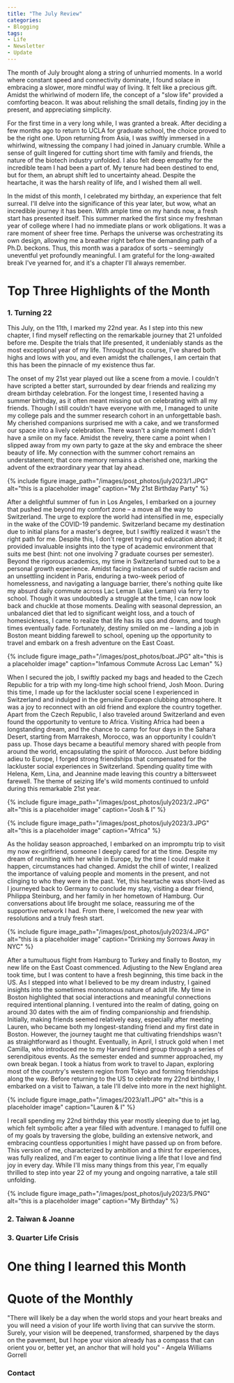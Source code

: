 ```yaml
---
title: "The July Review"
categories:
- Blogging
tags:
- Life
- Newsletter
- Update
---
```


The month of July brought along a string of unhurried moments. In a world where constant speed and connectivity dominate, I found solace in embracing a slower, more mindful way of living. It felt like a precious gift. Amidst the whirlwind of modern life, the concept of a "slow life" provided a comforting beacon. It was about relishing the small details, finding joy in the present, and appreciating simplicity.

For the first time in a very long while, I was granted a break. After deciding a few months ago to return to UCLA for graduate school, the choice proved to be the right one. Upon returning from Asia, I was swiftly immersed in a whirlwind, witnessing the company I had joined in January crumble. While a sense of guilt lingered for cutting short time with family and friends, the nature of the biotech industry unfolded. I also felt deep empathy for the incredible team I had been a part of. My tenure had been destined to end, but for them, an abrupt shift led to uncertainty ahead. Despite the heartache, it was the harsh reality of life, and I wished them all well.

In the midst of this month, I celebrated my birthday, an experience that felt surreal. I'll delve into the significance of this year later, but wow, what an incredible journey it has been. With ample time on my hands now, a fresh start has presented itself. This summer marked the first since my freshman year of college where I had no immediate plans or work obligations. It was a rare moment of sheer free time. Perhaps the universe was orchestrating its own design, allowing me a breather right before the demanding path of a Ph.D. beckons. Thus, this month was a paradox of sorts – seemingly uneventful yet profoundly meaningful. I am grateful for the long-awaited break I've yearned for, and it's a chapter I'll always remember.

# Top Three Highlights of the Month

### 1. Turning 22

This July, on the 11th, I marked my 22nd year. As I step into this new chapter, I find myself reflecting on the remarkable journey that 21 unfolded before me. Despite the trials that life presented, it undeniably stands as the most exceptional year of my life. Throughout its course, I've shared both highs and lows with you, and even amidst the challenges, I am certain that this has been the pinnacle of my existence thus far.

The onset of my 21st year played out like a scene from a movie. I couldn't have scripted a better start, surrounded by dear friends and realizing my dream birthday celebration. For the longest time, I resented having a summer birthday, as it often meant missing out on celebrating with all my friends. Though I still couldn't have everyone with me, I managed to unite my college pals and the summer research cohort in an unforgettable bash. My cherished companions surprised me with a cake, and we transformed our space into a lively celebration. There wasn't a single moment I didn't have a smile on my face. Amidst the revelry, there came a point when I slipped away from my own party to gaze at the sky and embrace the sheer beauty of life. My connection with the summer cohort remains an understatement; that core memory remains a cherished one, marking the advent of the extraordinary year that lay ahead.

{% include figure image_path="/images/post_photos/july2023/1.JPG" alt="this is a placeholder image" caption="My 21st Birthday Party" %}

After a delightful summer of fun in Los Angeles, I embarked on a journey that pushed me beyond my comfort zone – a move all the way to Switzerland. The urge to explore the world had intensified in me, especially in the wake of the COVID-19 pandemic. Switzerland became my destination due to initial plans for a master's degree, but I swiftly realized it wasn't the right path for me. Despite this, I don't regret trying out education abroad; it provided invaluable insights into the type of academic environment that suits me best (hint: not one involving 7 graduate courses per semester). Beyond the rigorous academics, my time in Switzerland turned out to be a personal growth experience. Amidst facing instances of subtle racism and an unsettling incident in Paris, enduring a two-week period of homelessness, and navigating a language barrier, there's nothing quite like my absurd daily commute across Lac Leman (Lake Leman) via ferry to school. Though it was undoubtedly a struggle at the time, I can now look back and chuckle at those moments. Dealing with seasonal depression, an unbalanced diet that led to significant weight loss, and a touch of homesickness, I came to realize that life has its ups and downs, and tough times eventually fade. Fortunately, destiny smiled on me – landing a job in Boston meant bidding farewell to school, opening up the opportunity to travel and embark on a fresh adventure on the East Coast.

{% include figure image_path="/images/post_photos/boat.JPG" alt="this is a placeholder image" caption="Infamous Commute Across Lac Leman" %}


When I secured the job, I swiftly packed my bags and headed to the Czech Republic for a trip with my long-time high school friend, Josh Moon. During this time, I made up for the lackluster social scene I experienced in Switzerland and indulged in the genuine European clubbing atmosphere. It was a joy to reconnect with an old friend and explore the country together. Apart from the Czech Republic, I also traveled around Switzerland and even found the opportunity to venture to Africa. Visiting Africa had been a longstanding dream, and the chance to camp for four days in the Sahara Desert, starting from Marrakesh, Morocco, was an opportunity I couldn't pass up. Those days became a beautiful memory shared with people from around the world, encapsulating the spirit of Morocco. Just before bidding adieu to Europe, I forged strong friendships that compensated for the lackluster social experiences in Switzerland. Spending quality time with Helena, Kem, Lina, and Jeannine made leaving this country a bittersweet farewell. The theme of seizing life's wild moments continued to unfold during this remarkable 21st year.

{% include figure image_path="/images/post_photos/july2023/2.JPG" alt="this is a placeholder image" caption="Josh & I" %}

{% include figure image_path="/images/post_photos/july2023/3.JPG" alt="this is a placeholder image" caption="Africa" %}

As the holiday season approached, I embarked on an impromptu trip to visit my now ex-girlfriend, someone I deeply cared for at the time. Despite my dream of reuniting with her while in Europe, by the time I could make it happen, circumstances had changed. Amidst the chill of winter, I realized the importance of valuing people and moments in the present, and not clinging to who they were in the past. Yet, this heartache was short-lived as I journeyed back to Germany to conclude my stay, visiting a dear friend, Philippa Steinburg, and her family in her hometown of Hamburg. Our conversations about life brought me solace, reassuring me of the supportive network I had. From there, I welcomed the new year with resolutions and a truly fresh start.

{% include figure image_path="/images/post_photos/july2023/4.JPG" alt="this is a placeholder image" caption="Drinking my Sorrows Away in NYC" %}

After a tumultuous flight from Hamburg to Turkey and finally to Boston, my new life on the East Coast commenced. Adjusting to the New England area took time, but I was content to have a fresh beginning, this time back in the US. As I stepped into what I believed to be my dream industry, I gained insights into the sometimes monotonous nature of adult life. My time in Boston highlighted that social interactions and meaningful connections required intentional planning. I ventured into the realm of dating, going on around 30 dates with the aim of finding companionship and friendship. Initially, making friends seemed relatively easy, especially after meeting Lauren, who became both my longest-standing friend and my first date in Boston. However, the journey taught me that cultivating friendships wasn't as straightforward as I thought. Eventually, in April, I struck gold when I met Camilla, who introduced me to my Harvard friend group through a series of serendipitous events. As the semester ended and summer approached, my own break began. I took a hiatus from work to travel to Japan, exploring most of the country's western region from Tokyo and forming friendships along the way. Before returning to the US to celebrate my 22nd birthday, I embarked on a visit to Taiwan, a tale I'll delve into more in the next highlight.

{% include figure image_path="/images/2023/a11.JPG" alt="this is a placeholder image" caption="Lauren & I" %}

I recall spending my 22nd birthday this year mostly sleeping due to jet lag, which felt symbolic after a year filled with adventure. I managed to fulfill one of my goals by traversing the globe, building an extensive network, and embracing countless opportunities I might have passed up on from before. This version of me, characterized by ambition and a thirst for experiences, was fully realized, and I'm eager to continue living a life that I love and find joy in every day. While I'll miss many things from this year, I'm equally thrilled to step into year 22 of my young and ongoing narrative, a tale still unfolding.

{% include figure image_path="/images/post_photos/july2023/5.PNG" alt="this is a placeholder image" caption="My Birthday" %}

### 2. Taiwan & Joanne

### 3. Quarter Life Crisis


# One thing I learned this Month

### 


# Quote of the Monthly 

"There will likely be a day when the world stops and your heart breaks and you will need a vision of your life worth living that can survive the storm. Surely, your vision will be deepened, transformed, sharpened by the days on the pavement, but I hope your vision already has a compass that can orient you or, better yet, an anchor that will hold you" - Angela Williams Gorrell

### Contact